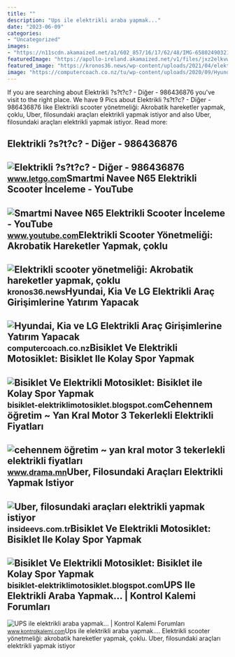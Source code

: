 ```yaml
---
title: ""
description: "Ups ile elektrikli araba yapmak..."
date: "2023-06-09"
categories:
- "Uncategorized"
images:
- "https://n11scdn.akamaized.net/a1/602_857/16/17/62/48/IMG-6580249032121481825.jpg"
featuredImage: "https://apollo-ireland.akamaized.net/v1/files/jxz2elkvwt0n1-LETTR/image"
featured_image: "https://kronos36.news/wp-content/uploads/2021/04/elektrikli-scooter.jpg"
image: "https://computercoach.co.nz/tu/wp-content/uploads/2020/09/Hyundai-Kia-ve-LG-Elektrikli-Arac-Girisimlerine-Yatirim-Yapacak-Elektrikli.png"
---
```


If you are searching about Elektrikli ?s?t?c? - Diğer - 986436876 you've visit to the right place. We have 9 Pics about Elektrikli ?s?t?c? - Diğer - 986436876 like Elektrikli scooter yönetmeliği: Akrobatik hareketler yapmak, çoklu, Uber, filosundaki araçları elektrikli yapmak istiyor and also Uber, filosundaki araçları elektrikli yapmak istiyor. Read more:

Elektrikli ?s?t?c? - Diğer - 986436876
--------------------------------------

 ![Elektrikli ?s?t?c? - Diğer - 986436876](https://apollo-ireland.akamaized.net/v1/files/jxz2elkvwt0n1-LETTR/image) <small>www.letgo.com</small>Smartmi Navee N65 Elektrikli Scooter İnceleme - YouTube
-------------------------------------------------------

 ![Smartmi Navee N65 Elektrikli Scooter İnceleme - YouTube](https://i.ytimg.com/vi/c7l5MmSlvaM/maxresdefault.jpg) <small>www.youtube.com</small>Elektrikli Scooter Yönetmeliği: Akrobatik Hareketler Yapmak, çoklu
------------------------------------------------------------------

 ![Elektrikli scooter yönetmeliği: Akrobatik hareketler yapmak, çoklu](https://kronos36.news/wp-content/uploads/2021/04/elektrikli-scooter.jpg) <small>kronos36.news</small>Hyundai, Kia Ve LG Elektrikli Araç Girişimlerine Yatırım Yapacak
----------------------------------------------------------------

 ![Hyundai, Kia ve LG Elektrikli Araç Girişimlerine Yatırım Yapacak](https://computercoach.co.nz/tu/wp-content/uploads/2020/09/Hyundai-Kia-ve-LG-Elektrikli-Arac-Girisimlerine-Yatirim-Yapacak-Elektrikli.png) <small>computercoach.co.nz</small>Bisiklet Ve Elektrikli Motosiklet: Bisiklet Ile Kolay Spor Yapmak
-----------------------------------------------------------------

 ![Bisiklet Ve Elektrikli Motosiklet: Bisiklet ile Kolay Spor Yapmak](https://2.bp.blogspot.com/--KTY4VqNp08/U3NKVcvDvtI/AAAAAAAAAN4/oOfFNdqX6RI/s1600/bianchicarina24jantbisiklet.jpg) <small>bisiklet-elektriklimotosiklet.blogspot.com</small>Cehennem öğretim ~ Yan Kral Motor 3 Tekerlekli Elektrikli Fiyatları
-------------------------------------------------------------------

 ![cehennem öğretim ~ yan kral motor 3 tekerlekli elektrikli fiyatları](https://n11scdn.akamaized.net/a1/602_857/16/17/62/48/IMG-6580249032121481825.jpg) <small>www.drama.mn</small>Uber, Filosundaki Araçları Elektrikli Yapmak Istiyor
----------------------------------------------------

 ![Uber, filosundaki araçları elektrikli yapmak istiyor](https://cdn.motor1.com/images/mgl/13x43/s1/uber.jpg) <small>insideevs.com.tr</small>Bisiklet Ve Elektrikli Motosiklet: Bisiklet Ile Kolay Spor Yapmak
-----------------------------------------------------------------

 ![Bisiklet Ve Elektrikli Motosiklet: Bisiklet ile Kolay Spor Yapmak](https://3.bp.blogspot.com/-tWhsuuYWlLg/U3NKPhoFc-I/AAAAAAAAANw/Xbub1eIJsO4/s1600/bianchialto26jantbisiklet.jpg) <small>bisiklet-elektriklimotosiklet.blogspot.com</small>UPS Ile Elektrikli Araba Yapmak... | Kontrol Kalemi Forumları
-------------------------------------------------------------

 ![UPS ile elektrikli araba yapmak... | Kontrol Kalemi Forumları](https://i.kontrolkalemi.com/4/romorklu-capa-makinasi-b_8.jpg) <small>www.kontrolkalemi.com</small>Ups ile elektrikli araba yapmak.... Elektrikli scooter yönetmeliği: akrobatik hareketler yapmak, çoklu. Uber, filosundaki araçları elektrikli yapmak istiyor
